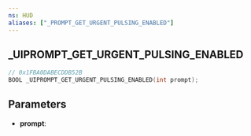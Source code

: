 ```yaml
---
ns: HUD
aliases: ["_PROMPT_GET_URGENT_PULSING_ENABLED"]
---
```

## _UIPROMPT_GET_URGENT_PULSING_ENABLED

```c
// 0x1FBA0DABECDDB52B
BOOL _UIPROMPT_GET_URGENT_PULSING_ENABLED(int prompt);
```

## Parameters
* **prompt**:
